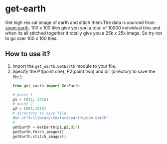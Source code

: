 # get-earth

Get high res sat image of earth and stitch them.The data is sourced from [zoom.earth](https://zoom.earth/). 100 x 100 tiles give you you a total of 10000 individual tiles and when its all stitched together it totally give you a 25k x 25k image. So try not to go over 100 x 100 tiles.

## How to use it?
1. Import the `get_earth.GetEarth` module to your file.
2. Specify the P1(point one), P2(point two) and dir (directory to save the file.)
    ```python
    from get_earth import GetEarth

    # point 1
    p1 = (835, 1416)
    # point 2
    p2 = (885,1516)
    # directory to save file
    dir =r"X:\library\texture\earth\zoom.earth"
    # 
    getEarth = GetEarth(p1,p2,dir)
    getEarth.fetch_images()
    getEarth.stitch_images()
    ```